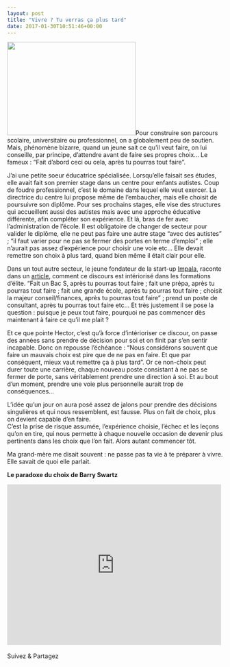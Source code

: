 ```yaml
---
layout: post
title: "Vivre ? Tu verras ça plus tard"
date: 2017-01-30T10:51:46+00:00
---
```

<div class="entry-content" itemprop="text">
<p><img class="alignleft size-medium wp-image-2591" src="http://www.juliecoudry.com/wp-content/uploads/2017/02/retro-300x218.jpg" alt="" width="300" height="218" srcset="http://www.juliecoudry.com/wp-content/uploads/2017/02/retro-300x218.jpg 300w, http://www.juliecoudry.com/wp-content/uploads/2017/02/retro-768x557.jpg 768w, http://www.juliecoudry.com/wp-content/uploads/2017/02/retro.jpg 800w" sizes="(max-width: 300px) 100vw, 300px">Pour construire son parcours scolaire, universitaire ou professionnel, on a globalement peu de soutien. Mais, phénomène bizarre, quand un jeune sait ce qu’il veut faire, on lui conseille, par principe, d’attendre avant de faire ses propres choix… Le fameux : “Fait d’abord ceci ou cela, après tu pourras tout faire”.</p>
<p>J’ai une petite soeur éducatrice spécialisée. Lorsqu’elle faisait ses études, elle avait fait son premier stage dans un centre pour enfants autistes. Coup de foudre professionnel, c’est le domaine dans lequel elle veut exercer. La directrice du centre lui propose même de l’embaucher, mais elle choisit de poursuivre son diplôme. Pour ses prochains stages, elle vise des structures qui accueillent aussi des autistes mais avec une approche éducative différente, afin compléter son expérience. Et là, bras de fer avec l’administration de l’école. Il est obligatoire de changer de secteur pour valider le diplôme, elle ne peut pas faire une autre stage “avec des autistes” ; “il faut varier pour ne pas se fermer des portes en terme d’emploi” ; elle n’aurait pas assez d’expérience pour choisir une voie etc… Elle devait remettre son choix à plus tard, quand bien même il était clair pour elle.</p>
<p>Dans un tout autre secteur, le jeune fondateur de la start-up <a href="http://www.impala.in/">Impala</a>, raconte dans un <a href="https://www.linkedin.com/pulse/comment-la-r%C3%A9ussite-m%C3%A8ne-%C3%A0-l%C3%A9chec-hector-balas?articleId=6197030380629954560">article</a>, comment ce discours est intériorisé dans les formations d’élite. “Fait un Bac S, après tu pourras tout faire ; fait une prépa, après tu pourras tout faire ; fait une grande école, après tu pourras tout faire ; choisit la majeur conseil/finances, après tu pourras tout faire” ; prend un poste de consultant, après tu pourras tout faire etc… Et très justement il se pose la question : puisque je peux tout faire, pourquoi ne pas commencer dès maintenant à faire ce qu’il me plait ?</p>
<p>Et ce que pointe Hector, c’est qu’à force d’intérioriser ce discour, on passe des années sans prendre de décision pour soi et on finit par s’en sentir incapable. Donc on repousse l’échéance : “Nous considérons souvent que faire un mauvais choix est pire que de ne pas en faire. Et que par conséquent, mieux vaut remettre ça à plus tard”. Or ce non-choix peut durer toute une carrière, chaque nouveau poste consistant à ne pas se fermer de porte, sans véritablement prendre une direction à soi. Et au bout d’un moment, prendre une voie plus personnelle aurait trop de conséquences…</p>
<p>L’idée qu’un jour on aura posé assez de jalons pour prendre des décisions singulières et qui nous ressemblent, est fausse. Plus on fait de choix, plus on devient capable d’en faire.<br>
C’est la prise de risque assumée, l’expérience choisie, l’échec et les leçons qu’on en tire, qui nous permette à chaque nouvelle occasion de devenir plus pertinents dans les choix que l’on fait. Alors autant commencer tôt.</p>
<p>Ma grand-mère me disait souvent : ne passe pas ta vie à te préparer à vivre.<br>
Elle savait de quoi elle parlait.</p>
<p style="text-align: left;"><b>Le paradoxe du choix de Barry Swartz</b></p>
<p><iframe frameborder="0" width="500" height="375" src="https://www.dailymotion.com/embed/video/x461qj1" allowfullscreen></iframe></p>
<div class="sfsi_Sicons" style="width: 100%; display: inline-block; vertical-align: middle; text-align:left">
<div style="margin:0px 8px 0px 0px; line-height: 24px"><span>Suivez &amp; Partagez</span></div>
<div class="sfsi_socialwpr">
<div class="sf_fb" style="text-align:left;width:98px"><div class="fb-like" href="http://www.juliecoudry.com/vivre-tu-verras-ca-plus-tard/" width="180" send="false" showfaces="false" action="like" data-share="true" data-layout="button"></div></div>
<div class="sf_twiter" style="text-align:left;float:left;width:auto"><a href="http://twitter.com/share" data-count="none" class="sr-twitter-button twitter-share-button" lang="en" data-url="http://www.juliecoudry.com/vivre-tu-verras-ca-plus-tard/" data-text="Vivre ? Tu verras ça plus tard"></a></div>
</div>
</div>
<!--<rdf:RDF xmlns:rdf="http://www.w3.org/1999/02/22-rdf-syntax-ns#"
			xmlns:dc="http://purl.org/dc/elements/1.1/"
			xmlns:trackback="http://madskills.com/public/xml/rss/module/trackback/">
		<rdf:Description rdf:about="http://www.juliecoudry.com/vivre-tu-verras-ca-plus-tard/"
    dc:identifier="http://www.juliecoudry.com/vivre-tu-verras-ca-plus-tard/"
    dc:title="Vivre ? Tu verras ça plus tard"
    trackback:ping="http://www.juliecoudry.com/vivre-tu-verras-ca-plus-tard/trackback/" />
</rdf:RDF>-->
</div>
